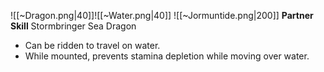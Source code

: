 
![[~Dragon.png|40]]![[~Water.png|40]]
![[~Jormuntide.png|200]]
**Partner Skill**
Stormbringer Sea Dragon
- Can be ridden to travel on water.
- While mounted, prevents stamina depletion while moving over water.